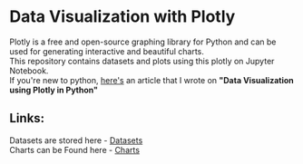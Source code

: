 # Data Visualization with Plotly
Plotly is a free and open-source graphing library for Python and can be used for generating interactive and beautiful charts. <br>
This repository contains datasets and plots using this plotly on Jupyter Notebook.  
If you're new to python, [here's](https://medium.datadriveninvestor.com/data-visualization-using-plotly-in-python-aeb44d65ea38) an article that I wrote on **"Data Visualization using Plotly in Python"** 
## Links:
Datasets are stored here - [Datasets](https://github.com/KemmieKemy/Data-Visualization-with-Plotly/tree/main/Datasets)<br>
Charts can be Found here - [Charts](https://github.com/KemmieKemy/Data-Visualization-with-Plotly/tree/main/Charts)
